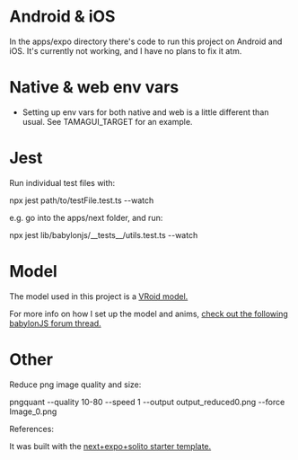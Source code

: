
# Android & iOS

In the apps/expo directory there's code to run this project on Android and iOS. It's currently not working, and I have no plans to fix it atm.

# Native & web env vars

- Setting up env vars for both native and web is a little different than usual. See TAMAGUI_TARGET for an example.

# Jest

Run individual test files with:

npx jest path/to/testFile.test.ts --watch

e.g. go into the apps/next folder, and run:

npx jest lib/babylonjs/\_\_tests\_\_/utils.test.ts --watch

# Model

The model used in this project is a [VRoid model.](https://vroid.com/en/studio)

For more info on how I set up the model and anims, [check out the following babylonJS forum thread.](https://forum.babylonjs.com/t/chatgpt-3d-talking-models/39801)

# Other

Reduce png image quality and size:

pngquant --quality 10-80 --speed 1 --output output_reduced0.png --force Image_0.png

References:

It was built with the [next+expo+solito starter template.](https://github.com/tamagui/tamagui/tree/master/starters/next-expo-solito)